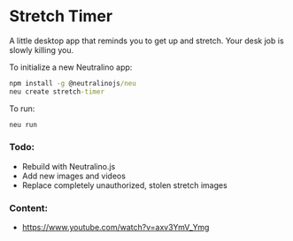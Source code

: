 # Stretch Timer

A little desktop app that reminds you to get up and stretch. Your desk job is slowly killing you. 

To initialize a new Neutralino app:

```bat
npm install -g @neutralinojs/neu
neu create stretch-timer
```

To run:

```bat
neu run
```


### Todo:

* Rebuild with Neutralino.js
* Add new images and videos
* Replace completely unauthorized, stolen stretch images


### Content:

* https://www.youtube.com/watch?v=axv3YmV_Ymg